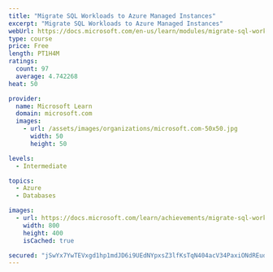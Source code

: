 ```yaml
---
title: "Migrate SQL Workloads to Azure Managed Instances"
excerpt: "Migrate SQL Workloads to Azure Managed Instances"
webUrl: https://docs.microsoft.com/en-us/learn/modules/migrate-sql-workloads-azure-managed-instances/
type: course
price: Free
length: PT1H4M
ratings:
  count: 97
  average: 4.742268
heat: 50

provider:
  name: Microsoft Learn
  domain: microsoft.com
  images:
    - url: /assets/images/organizations/microsoft.com-50x50.jpg
      width: 50
      height: 50

levels:
  - Intermediate

topics:
  - Azure
  - Databases

images:
  - url: https://docs.microsoft.com/learn/achievements/migrate-sql-workloads-to-azure-managed-instances-social.png
    width: 800
    height: 400
    isCached: true

secured: "jSwYx7YwTEVxgd1hp1mdJD6i9UEdNYpxsZ3lfKsTqN404acV34PaxiONdREudUJwNPIEIv/51Y/YM1lpwmrFbIQlWr/dqYbOV9j/0vpijd5PR0biFYM2v/SZFSNFB8NeSt9yt1dIyN2hUo72IBPVZ9mEtMkmhMg9zuyCa0xUagnpWTBiXUbIpGDh3blHA/84mKIwdENnlmudCy/TD3sqFqJ4fKiIHOTcXZI+jBfjdIw5zNA+/Lrk1EFpU2gdymwc4b1p77NW3SUB8f4LstiErpBWzdaQV/Y2F74GBHxNpqsaNK/TBI6S+YXdxHP1/K1hflOlKQ5gd4h++tygX+eIKQX2BH7tf1RvD0gtd5M60QVPumCJkWcyXL3VABE6y495Z8FENib4eZOSuK8httVtHZa7h8hFFvBKe3bJn+3o76o=;qF+F1ahiDtD+Z5dCcTpXcg=="
---
```


